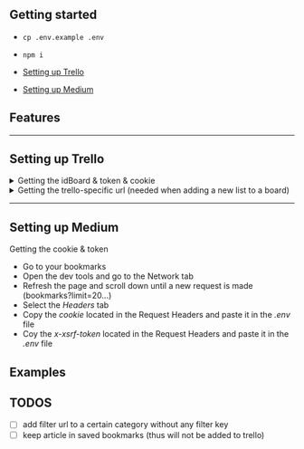 
<!-- ### There is also an article about this.  -->

<!-- https://gist.github.com/joyrexus/16041f2426450e73f5df9391f7f7ae5f -->

<!-- urlTrello: ...?lists=open -->

## Getting started

* ```cp .env.example .env```

* ```npm i```
* [Setting up Trello](#setting-up-trello)

* [Setting up Medium](#setting-up-medium)


## Features
<!-- log file -->
<!-- add new filter key -->
<!-- add new filter and filter key -->
<!-- add item to trello -->

---

## Setting up Trello

<!-- Getting idBoard -->
<!-- Create trello board -->
<!-- Network tab + refresh -->
<!-- Get id -->

<details>
    <summary>
        Getting the idBoard & token & cookie
    </summary>
    <ul>
        <li>Create a new card</li>
        <li>Open the dev tools and open the Network tab</li>
        <li>Clear the Network tab.</li>
        <li>Create a new list(doesn't matter the name)</li>
        <li>Click on the <i>lists</i> request</li>
        <li>Click on the <i>Headers</i> tab</li>
        <li>Head over to <i>Request Payload</i></li>
        <li>Select the <i>idBoard</i> and paste it in the <i>.env</i> file</li>
        <li>Select the <i>token</i> and paste it in the <i>.env</i> file next to <i>tokenTrello</i></li>
        <li>Select the <i>cookie</i>(located in the Request Headers) and paste it in the <i>.env</i> file next to <i>cookieTrello</i></li>
    </ul>
</details>
<!-- Getting trello token && cookie -->
<!-- Clear Network tab -->
<!-- Create new dummy list -->
<!-- Click on the request -->
<!-- Headers -> req payload -> token -->
<!-- Getting the cookie -->
<!-- Headers -> cookie -->
<!-- Getting the urlTrello -->
<!-- Copy the current URL -->

<details>
    <summary>
        Getting the trello-specific url (needed when adding a new list to a board)
    </summary>
    <ul>
        <li>Copy the short link from the url (https://trello.com/b/COPY_THIS_ONE/board_name)</li>
        <li>Head over the <i>urlTrello</i> property</li>
        <li>in the <i>.env</i> file replace the <i>YOUR_BOARD_ID</i> with the short link</li>
        <li>You may now delete the list you have created earlier</li>
    </ul>
</details>

---

## Setting up Medium

Getting the cookie & token
* Go to your bookmarks
* Open the dev tools and go to the Network tab
* Refresh the page and scroll down until a new request is made (bookmarks?limit=20...)
* Select the <i>Headers</i> tab
* Copy the <i>cookie</i> located in the Request Headers and paste it in the <i>.env</i> file
* Coy the <i>x-xsrf-token</i> located in the Request Headers and paste it in the <i>.env</i> file

<!-- cookie and token -->
<!-- Go to bookmarks -->
<!-- Ofc, you need to have some bookmarks -->
<!-- Network tab + Refresh -->
<!-- Scroll until bookmarks req is made -->
<!-- Click the request -->
<!-- Req headers -> cookie -->
<!-- Req headers -> token -->


## Examples
<!-- SS with medium bookmarks -->
<!-- cli when running the main commnad -->
<!-- trello afterwards -->
<!-- all or nothing -->

## TODOS

* [ ] add filter url to a certain category without any filter key
* [ ] keep article in saved bookmarks (thus will not be added to trello)